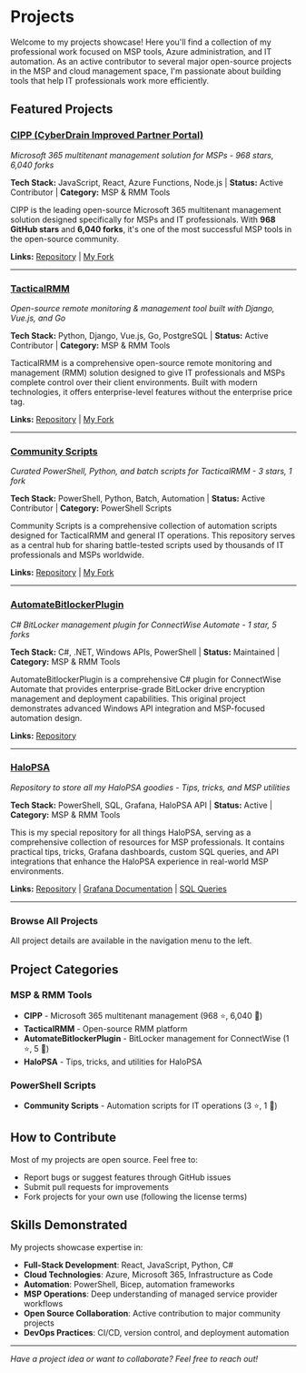 # Projects

Welcome to my projects showcase! Here you'll find a collection of my professional work focused on MSP tools, Azure administration, and IT automation. As an active contributor to several major open-source projects in the MSP and cloud management space, I'm passionate about building tools that help IT professionals work more efficiently.

## Featured Projects

### [CIPP (CyberDrain Improved Partner Portal)](cipp.md)
*Microsoft 365 multitenant management solution for MSPs - 968 stars, 6,040 forks*

**Tech Stack:** JavaScript, React, Azure Functions, Node.js | **Status:** Active Contributor | **Category:** MSP & RMM Tools

CIPP is the leading open-source Microsoft 365 multitenant management solution designed specifically for MSPs and IT professionals. With **968 GitHub stars** and **6,040 forks**, it's one of the most successful MSP tools in the open-source community.

**Links:** [Repository](https://github.com/KelvinTegelaar/CIPP) | [My Fork](https://github.com/redanthrax/CIPP)

---

### [TacticalRMM](tacticalrmm.md)
*Open-source remote monitoring & management tool built with Django, Vue.js, and Go*

**Tech Stack:** Python, Django, Vue.js, Go, PostgreSQL | **Status:** Active Contributor | **Category:** MSP & RMM Tools

TacticalRMM is a comprehensive open-source remote monitoring and management (RMM) solution designed to give IT professionals and MSPs complete control over their client environments. Built with modern technologies, it offers enterprise-level features without the enterprise price tag.

**Links:** [Repository](https://github.com/amidaware/tacticalrmm) | [My Fork](https://github.com/redanthrax/tacticalrmm)

---

### [Community Scripts](community-scripts.md)
*Curated PowerShell, Python, and batch scripts for TacticalRMM - 3 stars, 1 fork*

**Tech Stack:** PowerShell, Python, Batch, Automation | **Status:** Active Contributor | **Category:** PowerShell Scripts

Community Scripts is a comprehensive collection of automation scripts designed for TacticalRMM and general IT operations. This repository serves as a central hub for sharing battle-tested scripts used by thousands of IT professionals and MSPs worldwide.

**Links:** [Repository](https://github.com/amidaware/community-scripts) | [My Fork](https://github.com/redanthrax/community-scripts)

---

### [AutomateBitlockerPlugin](automate-bitlocker-plugin.md)
*C# BitLocker management plugin for ConnectWise Automate - 1 star, 5 forks*

**Tech Stack:** C#, .NET, Windows APIs, PowerShell | **Status:** Maintained | **Category:** MSP & RMM Tools

AutomateBitlockerPlugin is a comprehensive C# plugin for ConnectWise Automate that provides enterprise-grade BitLocker drive encryption management and deployment capabilities. This original project demonstrates advanced Windows API integration and MSP-focused automation design.

**Links:** [Repository](https://github.com/redanthrax/AutomateBitlockerPlugin)

---

### [HaloPSA](halopsa.md)
*Repository to store all my HaloPSA goodies - Tips, tricks, and MSP utilities*

**Tech Stack:** PowerShell, SQL, Grafana, HaloPSA API | **Status:** Active | **Category:** MSP & RMM Tools

This is my special repository for all things HaloPSA, serving as a comprehensive collection of resources for MSP professionals. It contains practical tips, tricks, Grafana dashboards, custom SQL queries, and API integrations that enhance the HaloPSA experience in real-world MSP environments.

**Links:** [Repository](https://github.com/redanthrax/halopsa) | [Grafana Documentation](https://github.com/redanthrax/halopsa/tree/master/grafana) | [SQL Queries](https://github.com/redanthrax/halopsa/tree/master/queries)

---

### Browse All Projects

All project details are available in the navigation menu to the left.

## Project Categories

### MSP & RMM Tools
- **CIPP** - Microsoft 365 multitenant management (968 ⭐, 6,040 🍴)
- **TacticalRMM** - Open-source RMM platform
- **AutomateBitlockerPlugin** - BitLocker management for ConnectWise (1 ⭐, 5 🍴)
- **HaloPSA** - Tips, tricks, and utilities for HaloPSA

### PowerShell Scripts
- **Community Scripts** - Automation scripts for IT operations (3 ⭐, 1 🍴)

## How to Contribute

Most of my projects are open source. Feel free to:

- Report bugs or suggest features through GitHub issues
- Submit pull requests for improvements  
- Fork projects for your own use (following the license terms)

## Skills Demonstrated

My projects showcase expertise in:

- **Full-Stack Development**: React, JavaScript, Python, C#
- **Cloud Technologies**: Azure, Microsoft 365, Infrastructure as Code
- **Automation**: PowerShell, Bicep, automation frameworks
- **MSP Operations**: Deep understanding of managed service provider workflows
- **Open Source Collaboration**: Active contribution to major community projects
- **DevOps Practices**: CI/CD, version control, and deployment automation

---

*Have a project idea or want to collaborate? Feel free to reach out!*

